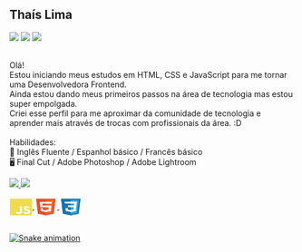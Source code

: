## Thaís Lima
  <div>
   <a href="https://instagram.com/limathaislima" target="_blank"><img src="https://img.shields.io/badge/-Instagram-%23E4405F?style=for-the-badge&logo=instagram&logoColor=white" target="_blank"></a>
   <a href = "mailto:thaislima.photos@gmail.com"><img src="https://img.shields.io/badge/-Gmail-%23333?style=for-the-badge&logo=gmail&logoColor=white" target="_blank"></a>
   <a href="https://www.linkedin.com/in/thaislimaphotos" target="_blank"><img src="https://img.shields.io/badge/-LinkedIn-%230077B5?style=for-the-badge&logo=linkedin&logoColor=white" target="_blank"></a> 
 </div>
 <br>

Olá!<br>
Estou iniciando meus estudos em HTML, CSS e JavaScript para me tornar uma Desenvolvedora Frontend.
<br>
Ainda estou dando meus primeiros passos na área de tecnologia mas estou super empolgada.
<br>
Criei esse perfil para me aproximar da comunidade de tecnologia e aprender mais através de trocas com profissionais da área. :D
<br> <br>
Habilidades: 
<br>
💬 Inglês Fluente / Espanhol básico / Francês básico
<br>
🖥 Final Cut / Adobe Photoshop / Adobe Lightroom

 <div>
   <a href="https://github.com/limathaislima">
   <img height="180em" src="https://github-readme-stats.vercel.app/api?username=limathaislima&show_icons=true&theme=buefy&include_all_commits=true&count_private=true"/>
   <img height="180em" src="https://github-readme-stats.vercel.app/api/top-langs/?username=limathaislima&layout=compact&langs_count=6&theme=buefy"/>

</div>
<div style="display: inline_block"><br>
  <img align="center" alt="Js" height="30" width="40" src="https://raw.githubusercontent.com/devicons/devicon/master/icons/javascript/javascript-plain.svg">
  <img align="center" alt="HTML" height="30" width="40" src="https://raw.githubusercontent.com/devicons/devicon/master/icons/html5/html5-original.svg">
  <img align="center" alt="CSS" height="30" width="40" src="https://raw.githubusercontent.com/devicons/devicon/master/icons/css3/css3-original.svg">
</div>
 
 <br>
 
 
 
<div> 
  
 
  ![Snake animation](https://github.com/limathaislima/limathaislima/blob/output/github-contribution-grid-snake.svg)

</div>
